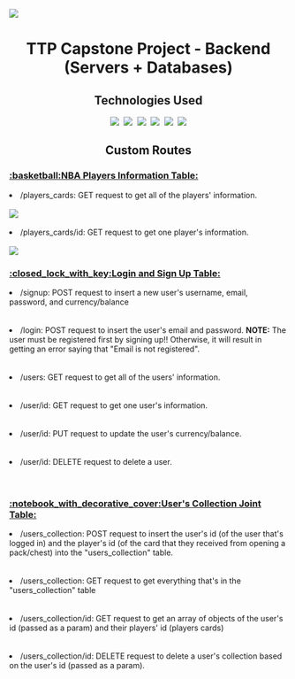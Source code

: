 <a href="https://ttp-capstone-project-backend.herokuapp.com/"> <img src="https://img.shields.io/website-up-down-blue-red/http/monip.org.svg"/> </a>

<h1 align="center"> TTP Capstone Project - Backend (Servers + Databases) </h1>

<h2 align="center">  Technologies Used  </h3>
<div align="center">
  <kbd> <img src="https://img.shields.io/badge/javascript-%23323330.svg?style=for-the-badge&logo=javascript&logoColor=%23F7DF1E" /> </kbd>
  <kbd> <img src="https://img.shields.io/badge/node.js-6DA55F?style=for-the-badge&logo=node.js&logoColor=white" /> </kbd>
  <kbd> <img src="https://img.shields.io/badge/express.js-%23404d59.svg?style=for-the-badge&logo=express&logoColor=%2361DAFB" /> </kbd>
  <kbd> <img src="https://img.shields.io/badge/postgres-%23316192.svg?style=for-the-badge&logo=postgresql&logoColor=white" /> </kbd>
  <kbd> <img src="https://img.shields.io/badge/Postman-FF6C37?style=for-the-badge&logo=postman&logoColor=white" /> </kbd>
  <kbd> <a href="https://ttp-capstone-project-backend.herokuapp.com/"> <img src="https://img.shields.io/badge/Deployed%20on%20Heroku-430098?style=for-the-badge&logo=heroku&logoColor=white" /> </a> </kbd>
</div>

<h2 align="center"> Custom Routes </h2>
  <div>
      <h3> <ins>:basketball:NBA Players Information Table:</ins> </h3>
      <li>/players_cards: GET request to get all of the players' information.</li>
      <br/>
      <img src="https://user-images.githubusercontent.com/59656591/156496571-ef59e681-c33c-4d5b-aaea-06977b14556f.PNG">
      <br/>
      <br/>
      <li>/players_cards/id: GET request to get one player's information.</li>
      <br/>
      <img src="https://user-images.githubusercontent.com/59656591/156496724-44cc32b5-5b9b-4645-92c6-b078ffa4cde5.PNG">
  </div>
    
  <div>
      <h3> <ins>:closed_lock_with_key:Login and Sign Up Table:</ins> </h3>
      <li>/signup: POST request to insert a new user's username, email, password, and currency/balance</li>
      <br/>
      <img src="">
      <br/>
      <br/>
      <li>/login: POST request to insert the user's email and password. <strong>NOTE:</strong> The user must be registered first by signing up!! Otherwise, it will result in getting an error saying that "Email is not registered". </li>
      <br/>
      <img src="">
      <br/>
      <br/>
      <li>/users: GET request to get all of the users' information.</li>
      <br/>
      <img src="">
      <br/>
      <br/>
      <li>/user/id: GET request to get one user's information.</li>
      <br/>
      <img src="">
      <br/>
      <br/>
      <li>/user/id: PUT request to update the user's currency/balance.</li>
      <br/>
      <img src="">
      <br/>
      <br/>
      <li>/user/id: DELETE request to delete a user.</li>
      <br/>
      <img src="">
      <br/>
      <br/>
  </div>



  <div>
      <h3> <ins>:notebook_with_decorative_cover:User's Collection Joint Table:</ins> </h3>
      <li>/users_collection: POST request to insert the user's id (of the user that's logged in) and the player's id (of the card that they received from opening a pack/chest) into the "users_collection" table.</li>
      <br/>
      <img src="">
      <br/>
      <br/>
      <li>/users_collection: GET request to get everything that's in the "users_collection" table</li>
      <br/>
      <img src="">
      <br/>
      <br/>
      <li>/users_collection/id: GET request to get an array of objects of the user's id (passed as a param) and their players' id (players cards)</li>
      <br/>
      <img src="">
      <br/>
      <br/>
      <li>/users_collection/id: DELETE request to delete a user's collection based on the user's id (passed as a param).</li>
      <br/>
      <img src="">
  </div>
